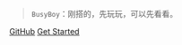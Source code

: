 


> `BusyBoy`：刚搭的，先玩玩，可以先看看。

[GitHub](https://www.busyboy.club)
[Get Started](collections/ArrayList.md)